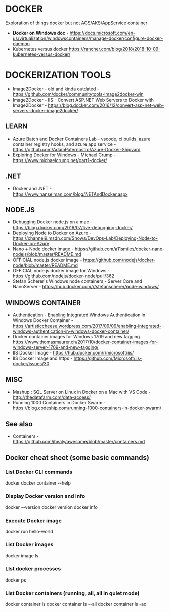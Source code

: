 # DOCKER

Exploration of things docker but not ACS/AKS/AppService container

* **Docker on Windows doc** - https://docs.microsoft.com/en-us/virtualization/windowscontainers/manage-docker/configure-docker-daemon
* Kubernetes versus docker <https://rancher.com/blog/2018/2018-10-09-kubernetes-versus-docker/>

# DOCKERIZATION TOOLS

* Image2Docker - old and kinda outdated - https://github.com/docker/communitytools-image2docker-win
* Image2Docker - IIS - Convert ASP.NET Web Servers to Docker with Image2Docker - https://blog.docker.com/2016/12/convert-asp-net-web-servers-docker-image2docker/

## LEARN

* Azure Batch and Docker Containers Lab - vscode, ci builds, azure container registry hooks, and azure app service - https://github.com/AdamPaternostro/Azure-Docker-Shipyard 
* Exploring Docker for Windows - Michael Crump - https://www.michaelcrump.net/part1-docker/

## .NET

* Docker and .NET - https://www.hanselman.com/blog/NETAndDocker.aspx

## NODE.JS

* Debugging Docker node.js on a mac - https://blog.docker.com/2016/07/live-debugging-docker/
* Deploying Node to Docker on Azure - https://channel9.msdn.com/Shows/DevOps-Lab/Deploying-Node-to-Docker-on-Azure
* Nano + Node docker image - https://github.com/a11smiles/docker-nano-nodejs/blob/master/README.md
* OFFICIAL node.js docker image - https://github.com/nodejs/docker-node/blob/master/README.md
* OFFICIAL node.js docker image for Windows - https://github.com/nodejs/docker-node/pull/362
* Stefan Scherer's Windows node containers - Server Core and NanoServer - https://hub.docker.com/r/stefanscherer/node-windows/

## WINDOWS CONTAINER

* Authentication - Enabling Integrated Windows Authentication in Windows Docker Container - https://artisticcheese.wordpress.com/2017/09/09/enabling-integrated-windows-authentication-in-windows-docker-container/
* Docker container images for Windows 1709 and new tagging <https://www.thomasmaurer.ch/2017/10/docker-container-images-for-windows-server-1709-and-new-tagging/>
* IIS Docker Image - https://hub.docker.com/r/microsoft/iis/
* IIS Docker Image and https - https://github.com/Microsoft/iis-docker/issues/30

## MISC

* Mashup : SQL Server on Linux in Docker on a Mac with VS Code - http://thedatafarm.com/data-access/
* Running 1000 Containers in Docker Swarm - https://blog.codeship.com/running-1000-containers-in-docker-swarm/

## See also

* Containers - https://github.com/jhealy/awesome/blob/master/containers.md

## Docker cheat sheet (some basic commands)

### List Docker CLI commands

docker
docker container --help

### Display Docker version and info

docker --version
docker version
docker info

### Execute Docker image

docker run hello-world

### List Docker images

docker image ls

### LIst docker processes

docker ps

### List Docker containers (running, all, all in quiet mode)

docker container ls
docker container ls --all
docker container ls -aq